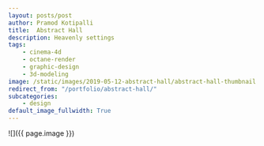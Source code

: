 ```yaml
---
layout: posts/post
author: Pramod Kotipalli
title:  Abstract Hall
description: Heavenly settings
tags:
    - cinema-4d
    - octane-render
    - graphic-design
    - 3d-modeling
image: /static/images/2019-05-12-abstract-hall/abstract-hall-thumbnail.png
redirect_from: "/portfolio/abstract-hall/"
subcategories:
    - design
default_image_fullwidth: True
---
```


![]({{ page.image }})

